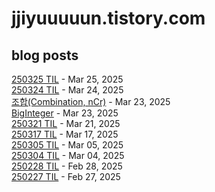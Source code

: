 # jjiyuuuuun.tistory.com
## blog posts
[250325 TIL](https://jjiyuuuuun.tistory.com/83) - Mar 25, 2025<br>
[250324 TIL](https://jjiyuuuuun.tistory.com/82) - Mar 24, 2025<br>
[조합(Combination, nCr)](https://jjiyuuuuun.tistory.com/81) - Mar 23, 2025<br>
[BigInteger](https://jjiyuuuuun.tistory.com/80) - Mar 23, 2025<br>
[250321 TIL](https://jjiyuuuuun.tistory.com/79) - Mar 21, 2025<br>
[250317 TIL](https://jjiyuuuuun.tistory.com/78) - Mar 17, 2025<br>
[250305 TIL](https://jjiyuuuuun.tistory.com/77) - Mar 05, 2025<br>
[250304 TIL](https://jjiyuuuuun.tistory.com/76) - Mar 04, 2025<br>
[250228 TIL](https://jjiyuuuuun.tistory.com/75) - Feb 28, 2025<br>
[250227 TIL](https://jjiyuuuuun.tistory.com/74) - Feb 27, 2025<br>
